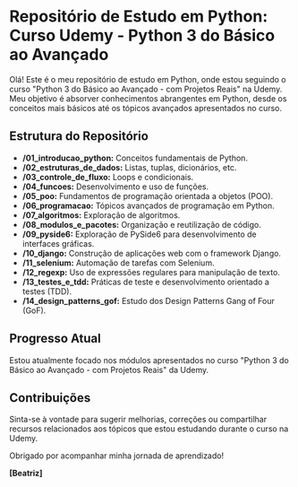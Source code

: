# Repositório de Estudo em Python: Curso Udemy - Python 3 do Básico ao Avançado 

Olá! Este é o meu repositório de estudo em Python, onde estou seguindo o curso "Python 3 do Básico ao Avançado - com Projetos Reais" na Udemy. Meu objetivo é absorver conhecimentos abrangentes em Python, desde os conceitos mais básicos até os tópicos avançados apresentados no curso.

## Estrutura do Repositório

- **/01_introducao_python:** Conceitos fundamentais de Python.
- **/02_estruturas_de_dados:** Listas, tuplas, dicionários, etc.
- **/03_controle_de_fluxo:** Loops e condicionais.
- **/04_funcoes:** Desenvolvimento e uso de funções.
- **/05_poo:** Fundamentos de programação orientada a objetos (POO).
- **/06_programacao:** Tópicos avançados de programação em Python.
- **/07_algoritmos:** Exploração de algoritmos.
- **/08_modulos_e_pacotes:** Organização e reutilização de código.
- **/09_pyside6:** Exploração de PySide6 para desenvolvimento de interfaces gráficas.
- **/10_django:** Construção de aplicações web com o framework Django.
- **/11_selenium:** Automação de tarefas com Selenium.
- **/12_regexp:** Uso de expressões regulares para manipulação de texto.
- **/13_testes_e_tdd:** Práticas de teste e desenvolvimento orientado a testes (TDD).
- **/14_design_patterns_gof:** Estudo dos Design Patterns Gang of Four (GoF).

## Progresso Atual

Estou atualmente focado nos módulos apresentados no curso "Python 3 do Básico ao Avançado - com Projetos Reais" da Udemy.

## Contribuições

Sinta-se à vontade para sugerir melhorias, correções ou compartilhar recursos relacionados aos tópicos que estou estudando durante o curso na Udemy.

Obrigado por acompanhar minha jornada de aprendizado!

**[Beatriz]**
